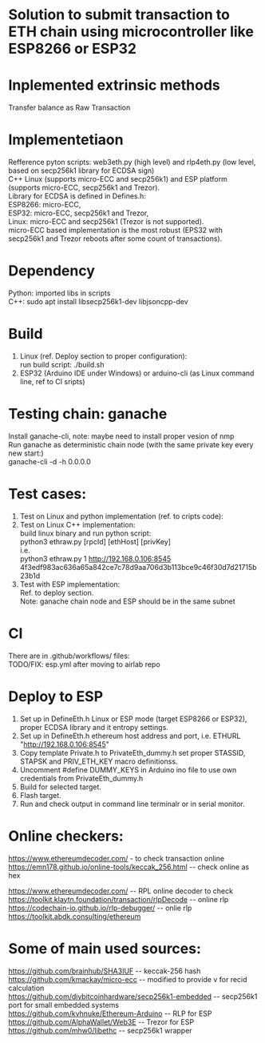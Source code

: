 # Solution to submit transaction to ETH chain using microcontroller like ESP8266 or ESP32

# Inplemented extrinsic methods
Transfer balance as Raw Transaction

# Implementetiaon
Refference pyton scripts: web3eth.py (high level) and rlp4eth.py (low level, based on secp256k1 library for ECDSA sign)\
C++ Linux (supports micro-ECC and secp256k1) and ESP platform (supports micro-ECC, secp256k1 and Trezor).\
Library for ECDSA is defined in Defines.h:\
ESP8266: micro-ECC,\
ESP32: micro-ECC, secp256k1 and Trezor,\
Linux:  micro-ECC and secp256k1 (Trezor is not supported).\
micro-ECC based implementation is the most robust (EPS32 with secp256k1 and Trezor reboots after some count of transactions).

# Dependency
Python: imported libs in scripts\
C++: sudo apt install libsecp256k1-dev libjsoncpp-dev

# Build 
1. Linux (ref. Deploy section to proper configuration):\
run build script: 
 ./build.sh
2. ESP32 (Arduino IDE under Windows) or arduino-cli (as Linux command line, ref to CI sripts)

# Testing chain: ganache
Install ganache-cli, note: maybe need to install proper vesion of nmp\
Run ganache as deterministic chain node (with the same private key every new start:)\
ganache-cli -d -h 0.0.0.0

# Test cases:
1. Test on Linux and python implementation (ref. to cripts code):
2. Test on Linux C++ implementation:\
build linux binary and run python script:\
python3 ethraw.py [rpcId] [ethHost] [privKey]\
i.e.\
python3 ethraw.py 1 http://192.168.0.106:8545 4f3edf983ac636a65a842ce7c78d9aa706d3b113bce9c46f30d7d21715b23b1d
3. Test with ESP implementation:\
Ref. to deploy section.\
Note: ganache chain node and ESP should be in the same subnet

# CI
There are in .github/workflows/ files:\
TODO/FIX: esp.yml after moving to airlab repo

# Deploy to  ESP
1. Set up in DefineEth.h Linux or ESP mode (target ESP8266 or ESP32), proper ECDSA library and it entropy settings.
2. Set up in DefineEth.h ethereum host address and port, i.e. ETHURL  "http://192.168.0.106:8545"
3. Copy template Private.h to PrivateEth_dummy.h set proper STASSID, STAPSK and PRIV_ETH_KEY macro definitionss.
4. Uncomment #define DUMMY_KEYS in Arduino ino file to use own credentials from PrivateEth_dummy.h
4. Build for selected target.
5. Flash target.
6. Run and check output in command line terminalr or in serial monitor.

# Online checkers:
https://www.ethereumdecoder.com/ - to check transaction online\
https://emn178.github.io/online-tools/keccak_256.html  -- check online as hex

https://www.ethereumdecoder.com/                              -- RPL online decoder to check\
https://toolkit.klaytn.foundation/transaction/rlpDecode       -- online rlp\
https://codechain-io.github.io/rlp-debugger/                  -- onlie rlp\
https://toolkit.abdk.consulting/ethereum                                       

# Some of main used sources:
https://github.com/brainhub/SHA3IUF                       -- keccak-256 hash\
https://github.com/kmackay/micro-ecc                      -- modified to provide v for recid calculation\
https://github.com/diybitcoinhardware/secp256k1-embedded  -- secp256k1 port for small embedded systems\
https://github.com/kvhnuke/Ethereum-Arduino               -- RLP for ESP\
https://github.com/AlphaWallet/Web3E                      -- Trezor for ESP\
https://github.com/mhw0/libethc                           -- secp256k1 wrapper

